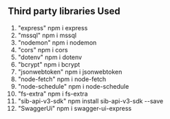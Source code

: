 ## Third party libraries Used

1) "express"  npm i express
2) "mssql"   npm i mssql
3) "nodemon" npm i nodemon
4) "cors" npm i cors
5) "dotenv"  npm i dotenv
6)  "bcrypt"  npm i bcrypt
7)  "jsonwebtoken" npm i jsonwebtoken
8)  "node-fetch" npm i node-fetch
9)  "node-schedule"  npm i node-schedule
10) "fs-extra"  npm i fs-extra
11) "sib-api-v3-sdk"  npm install sib-api-v3-sdk --save
12) "SwaggerUi"  npm i swagger-ui-express 

